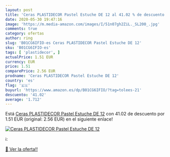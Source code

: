 ```yaml
---
layout: post
title: 'Ceras PLASTIDECOR Pastel Estuche DE 12 al 41.02 % de descuento'
date: 2020-05-30 19:47:16
image: 'https://m.media-amazon.com/images/I/51n07gh2ZiL._SL200_.jpg'
comments: true
category: ofertas
author: ring
slug: 'B01CG6IFIO-es Ceras PLASTIDECOR Pastel Estuche DE 12'
sku: 'B01CG6IFIO-es'
tags: [ 'plastidecor', ]
actualPrice: 1.51 EUR
currency: EUR
price: 1.51
comparePrice: 2.56 EUR
prodname: 'Ceras PLASTIDECOR Pastel Estuche DE 12'
country: 'es'
flag: '🇪🇸'
buyurl: 'https://www.amazon.es/dp/B01CG6IFIO/?tag=tolees-21'
descuento: '41.02'
average: '1.712'
---
```


Está [Ceras PLASTIDECOR Pastel Estuche DE 12](https://www.amazon.es/dp/B01CG6IFIO/?tag=tolees-21) con 41.02 de descuento por 1.51 EUR (original: 2.56 EUR) en el siguiente enlace!

[![Ceras PLASTIDECOR Pastel Estuche DE 12](https://m.media-amazon.com/images/I/51n07gh2ZiL._SL200_.jpg)](https://www.amazon.es/dp/B01CG6IFIO/?tag=tolees-21)

ℹ️:


[🛒 Ver la oferta!!](https://www.amazon.es/dp/B01CG6IFIO/?tag=tolees-21)
